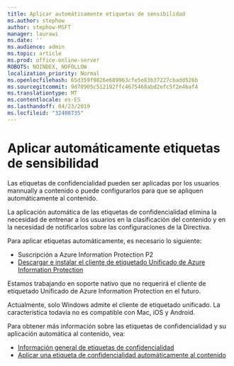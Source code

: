 ```yaml
---
title: Aplicar automáticamente etiquetas de sensibilidad
ms.author: stephow
author: stephow-MSFT
manager: laurawi
ms.date: ''
ms.audience: admin
ms.topic: article
ms.prod: office-online-server
ROBOTS: NOINDEX, NOFOLLOW
localization_priority: Normal
ms.openlocfilehash: 65d359f9826e689963cfe5e83b37227cbadd526b
ms.sourcegitcommit: 9d78905c512192ffc4675468abd2efc5f2e4baf4
ms.translationtype: MT
ms.contentlocale: es-ES
ms.lasthandoff: 04/23/2019
ms.locfileid: "32408735"
---
```

# <a name="auto-apply-sensitivity-labels"></a>Aplicar automáticamente etiquetas de sensibilidad

Las etiquetas de confidencialidad pueden ser aplicadas por los usuarios mannually a contenido o puede configurarlos para que se apliquen automáticamente al contenido.

La aplicación automática de las etiquetas de confidencialidad elimina la necesidad de entrenar a los usuarios en la clasificación del contenido y en la necesidad de notificarlos sobre las configuraciones de la Directiva.

Para aplicar etiquetas automáticamente, es necesario lo siguiente:

- Suscripción a Azure Information Protection P2
- [Descargar e instalar el cliente de etiquetado Unificado de Azure Information Protection](https://docs.microsoft.com/en-us/azure/information-protection/rms-client/install-unifiedlabelingclient-app)

Estamos trabajando en soporte nativo que no requerirá el cliente de etiquetado Unificado de Azure Information Protection en el futuro.

Actualmente, solo Windows admite el cliente de etiquetado unificado.  La característica todavía no es compatible con Mac, iOS y Android.

Para obtener más información sobre las etiquetas de confidencialidad y su aplicación automática al contenido, vea:

- [Información general de etiquetas de confidencialidad](https://docs.microsoft.com/en-us/office365/securitycompliance/sensitivity-labels)
- [Aplicar una etiqueta de confidencialidad automáticamente al contenido](https://docs.microsoft.com/en-us/office365/securitycompliance/apply_sensitivity_label_automatically)